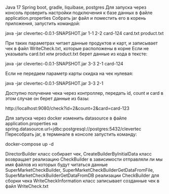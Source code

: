Java 17 Spring boot, gradle, liquibase, postgres
Для запуска через консоль проверить настройки подключения к базе данных в файле application.properties
Собрать jar файл и поместить его в корень приложения, запустить командой:

java -jar clevertec-0.0.1-SNAPSHOT.jar 1-1 2-2 card-124 card.txt product.txt

При таких параметрах читает данные продуктов и карт, и записывает чек в файл WriteCheck.txt,
 которые расположены в корне
Если не указывать card.txt или product.txt берет данные из кода в тексте:

java -jar clevertec-0.0.1-SNAPSHOT.jar 3-3 2-1 card-124

Если не передаем параметр карты скидка на чек нулевая:

java -jar clevertec-0.0.1-SNAPSHOT.jar 3-3 2-1

Доступно получение чека через контроллер, передать id, count и card в этом случае он
берет данные из базы:

http://localhost:9080/check?id=2&count=2&card=card-123

Для запуска через docker изменить datasource в файле application.properties на
spring.datasource.url=jdbc:postgresql://postgres:5432/clevertec
Пересобрать jar, в терминале в конcоле запустить команду:

docker-compose up -d

DirectorBuilder класс собирает чек,
CreateBuilderByInitialData класс возвращает реализацию CheckBuilder в зависимости отправляли
ли мы имя файлов из которых будут читаться данные
SuperMarketCheckBuilder, SuperMarketCheckBuilderGetDataFromFile, SuperMarketCheckBuilderGetDataFromDB
реализации CheckBuilder для сборки чека
WriteCheckInformation класс записывает созданные чек в файл WriteCheck.txt

